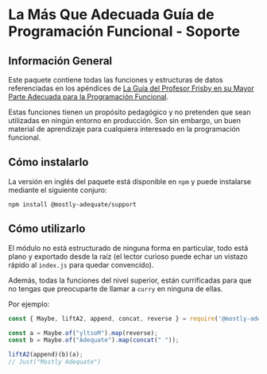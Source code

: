 # La Más Que Adecuada Guía de Programación Funcional - Soporte

## Información General 

Este paquete contiene todas las funciones y estructuras de datos referenciadas en los 
apéndices de [La Guía del Profesor Frisby en su Mayor Parte Adecuada para la Programación Funcional](https://github.com/MostlyAdequate/mostly-adequate-guide-es).

Estas funciones tienen un propósito pedagógico y no pretenden que sean utilizadas en
ningún entorno en producción. Son sin embargo, un buen material de aprendizaje para
cualquiera interesado en la programación funcional.

## Cómo instalarlo

La versión en inglés del paquete está disponible en `npm` y puede instalarse mediante el siguiente conjuro:

```
npm install @mostly-adequate/support
```

## Cómo utilizarlo

El módulo no está estructurado de ninguna forma en particular, todo está plano y exportado
desde la raíz (el lector curioso puede echar un vistazo rápido al `index.js` para quedar convencido).

Además, todas la funciones del nivel superior, están currificadas para que no tengas que preocuparte de
llamar a `curry` en ninguna de ellas.

Por ejemplo:

```js
const { Maybe, liftA2, append, concat, reverse } = require('@mostly-adequate/support');

const a = Maybe.of("yltsoM").map(reverse);
const b = Maybe.of("Adequate").map(concat(" "));

liftA2(append)(b)(a);
// Just("Mostly Adequate")
```
